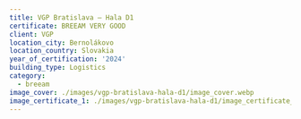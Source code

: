 ```yaml
---
title: VGP Bratislava – Hala D1
certificate: BREEAM VERY GOOD
client: VGP
location_city: Bernolákovo
location_country: Slovakia
year_of_certification: '2024'
building_type: Logistics
category:
  - breeam
image_cover: ./images/vgp-bratislava-hala-d1/image_cover.webp
image_certificate_1: ./images/vgp-bratislava-hala-d1/image_certificate_1.webp
---
```

